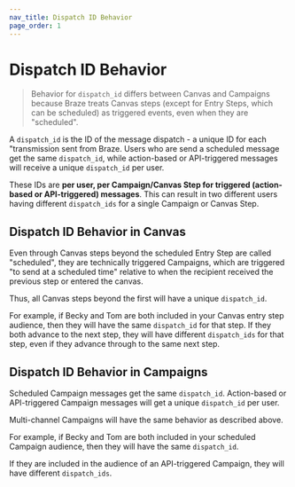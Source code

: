 ```yaml
---
nav_title: Dispatch ID Behavior
page_order: 1
---
```


# Dispatch ID Behavior

> Behavior for `dispatch_id` differs between Canvas and Campaigns because Braze treats Canvas steps (except for Entry Steps, which can be scheduled) as triggered events, even when they are "scheduled".

A `dispatch_id` is the ID of the message dispatch - a unique ID for each "transmission sent from Braze. Users who are send a scheduled message get the same `dispatch_id`, while action-based or API-triggered messages will receive a unique `dispatch_id` per user.

These IDs are __per user, per Campaign/Canvas Step for triggered (action-based or API-triggered) messages__. This can result in two different users having different `dispatch_ids` for a single Campaign or Canvas Step.

## Dispatch ID Behavior in Canvas

Even through Canvas steps beyond the scheduled Entry Step are called "scheduled", they are technically triggered Campaigns, which are triggered "to send at a scheduled time" relative to when the recipient received the previous step or entered the canvas.

Thus, all Canvas steps beyond the first will have a unique `dispatch_id`.

For example, if Becky and Tom are both included in your Canvas entry step audience, then they will have the same `dispatch_id` for that step. If they both advance to the next step, they will have different `dispatch_ids` for that step, even if they advance through to the same next step.

## Dispatch ID Behavior in Campaigns

Scheduled Campaign messages get the same `dispatch_id`. Action-based or API-triggered Campaign messages will get a unique `dispatch_id` per user.

Multi-channel Campaigns will have the same behavior as described above.

For example, if Becky and Tom are both included in your scheduled Campaign audience, then they will have the same `dispatch_id`.

If they are included in the audience of an API-triggered Campaign, they will have different `dispatch_ids`.
